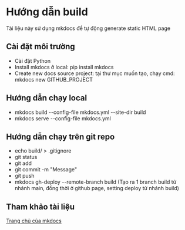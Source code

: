 # Hướng dẫn build
Tài liệu này sử dụng mkdocs để tự động generate static HTML page
## Cài đặt môi trường
- Cài đặt Python
- Install mkdocs ở local: pip install mkdocs
- Create new docs source project: tại thư mục muốn tạo, chạy cmd: mkdocs new GITHUB_PROJECT
## Hướng dẫn chạy local
- mkdocs build --config-file mkdocs.yml --site-dir build
- mkdocs serve --config-file mkdocs.yml
## Hướng dẫn chạy trên git repo
- echo build/ > .gitignore
- git status
- git add <files>
- git commit -m "Message"
- git push
- mkdocs gh-deploy --remote-branch build
(Tạo ra 1 branch build từ nhánh main, đồng thời ở github page, setting deploy từ nhánh build)
## Tham khảo tài liệu
[Trang chủ của mkdocs](https://www.mkdocs.org/user-guide/configuration/#configuration)